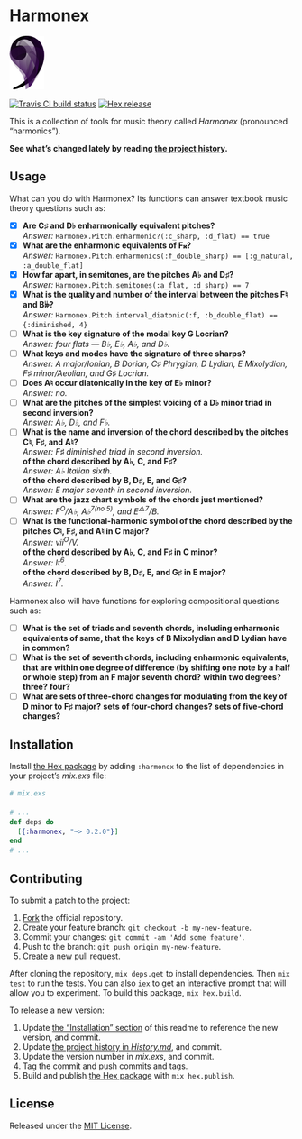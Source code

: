# Harmonex

![logo](assets/logo.png)

[<img alt="Travis CI build status" src="https://secure.travis-ci.org/njonsson/harmonex.svg?branch=master" />][Travis-CI-build-status]
[<img alt="Hex release" src="https://img.shields.io/hexpm/v/harmonex.svg" />][Hex-release]

This is a collection of tools for music theory called _Harmonex_ (pronounced
“harmonics”).

**See what’s changed lately by reading [the project history][project-history].**

## Usage

What can you do with Harmonex? Its functions can answer textbook music theory
questions such as:

* [x] **Are C♯ and D♭ enharmonically equivalent pitches?**  
  _Answer:_ `Harmonex.Pitch.enharmonic?(:c_sharp, :d_flat) == true`
* [x] **What are the enharmonic equivalents of F𝄪?**  
  _Answer:_
  `Harmonex.Pitch.enharmonics(:f_double_sharp) == [:g_natural, :a_double_flat]`
* [x] **How far apart, in semitones, are the pitches A♭ and D♯?**  
  _Answer:_ `Harmonex.Pitch.semitones(:a_flat, :d_sharp) == 7`
* [x] **What is the quality and number of the interval between the pitches F♮ and
  B𝄫?**  
  _Answer:_
  `Harmonex.Pitch.interval_diatonic(:f, :b_double_flat) == {:diminished, 4}`
* [ ] **What is the key signature of the modal key G Locrian?**  
  _Answer: four flats — B♭, E♭, A♭, and D♭._
* [ ] **What keys and modes have the signature of three sharps?**  
  _Answer: A major/Ionian, B Dorian, C♯ Phrygian, D Lydian, E Mixolydian, F♯
  minor/Aeolian, and G♯ Locrian._
* [ ] **Does A♮ occur diatonically in the key of E♭ minor?**  
  _Answer: no._
* [ ] **What are the pitches of the simplest voicing of a D♭ minor triad in
  second inversion?**  
  _Answer: A♭, D♭, and F♭._
* [ ] **What is the name and inversion of the chord described by the pitches C♮,
  F♯, and A♮?**  
  _Answer: F♯ diminished triad in second inversion._  
  **of the chord described by A♭, C, and F♯?**  
  _Answer: A♭ Italian sixth._  
  **of the chord described by B, D♯, E, and G♯?**  
  _Answer: E major seventh in second inversion._
* [ ] **What are the jazz chart symbols of the chords just mentioned?**  
  _Answer: F<sup>O</sup>/A♭, A♭<sup>7(no 5)</sup>, and E<sup>△7</sup>/B._
* [ ] **What is the functional-harmonic symbol of the chord described by the
  pitches C♮, F♯, and A♮ in C major?**  
  _Answer: vii<sup>O</sup>/V._  
  **of the chord described by A♭, C, and F♯ in C minor?**  
  _Answer: It<sup>6</sup>._  
  **of the chord described by B, D♯, E, and G♯ in E major?**  
  _Answer: I<sup>7</sup>._

Harmonex also will have functions for exploring compositional questions such as:

* [ ] **What is the set of triads and seventh chords, including enharmonic
  equivalents of same, that the keys of B Mixolydian and D Lydian have in
  common?**
* [ ] **What is the set of seventh chords, including enharmonic equivalents, that
  are within one degree of difference (by shifting one note by a half or whole
  step) from an F major seventh chord?** **within two degrees?** **three?**
  **four?**
* [ ] **What are sets of three-chord changes for modulating from the key of D
  minor to F♯ major?** **sets of four-chord changes?** **sets of five-chord
  changes?**

## Installation

Install [the Hex package][Hex-release] by adding `:harmonex` to the list of
dependencies in your project’s _mix.exs_ file:

```elixir
# mix.exs

# ...
def deps do
  [{:harmonex, "~> 0.2.0"}]
end
# ...
```

## Contributing

To submit a patch to the project:

1. [Fork][fork-project] the official repository.
2. Create your feature branch: `git checkout -b my-new-feature`.
3. Commit your changes: `git commit -am 'Add some feature'`.
4. Push to the branch: `git push origin my-new-feature`.
5. [Create][compare-project-branches] a new pull request.

After cloning the repository, `mix deps.get` to install dependencies. Then
`mix test` to run the tests. You can also `iex` to get an interactive prompt that
will allow you to experiment. To build this package, `mix hex.build`.

To release a new version:

1. Update [the “Installation” section](#installation) of this readme to reference
   the new version, and commit.
2. Update [the project history in _History.md_][project-history], and commit.
3. Update the version number in _mix.exs_, and commit.
4. Tag the commit and push commits and tags.
5. Build and publish [the Hex package][Hex-release] with `mix hex.publish`.

## License

Released under the [MIT License][MIT-License].

[Travis-CI-build-status]:      http://travis-ci.org/njonsson/harmonex                      "Travis CI build status for ‘Harmonex’"
[Hex-release]:                 https://hex.pm/packages/harmonex                            "Hex release of ‘Harmonex’"
[project-history]:             https://github.com/njonsson/harmonex/blob/master/History.md "‘Harmonex’ project history"
[fork-project]:                https://github.com/njonsson/harmonex/fork                   "Fork the official repository of ‘Harmonex’"
[compare-project-branches]:    https://github.com/njonsson/harmonex/compare                "Compare branches of ‘Harmonex’ repositories"
[MIT-License]:                 http://github.com/njonsson/harmonex/blob/master/License.md  "MIT License claim for ‘Harmonex’"
